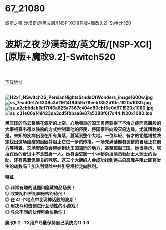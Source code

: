 # 67_21080
波斯之夜 沙漠奇迹/英文版/[NSP-XCI][原版+魔改9.2]-Switch520
# 波斯之夜 沙漠奇迹/英文版/[NSP-XCI][原版+魔改9.2]-Switch520
 <br/></br>
[下载地址](https://www.switch520.cc/article/21080 "下载地址")
<br/></br>

<p><strong><img title="H2x1_NSwitchDS_PersianNightsSandsOfWonders_image1600w.jpg" src="https://www.switch520.cc/muke_img/2021_08_08_55ce885bc5773.jpg" alt="H2x1_NSwitchDS_PersianNightsSandsOfWonders_image1600w.jpg"></strong><br>
<strong><img title="ss_7ead0e17c6338c3df1614f8459b79eebf852d10e.1920x1080.jpg" src="https://www.switch520.cc/muke_img/2021_08_08_fc9764be38aa3.jpg" alt="ss_7ead0e17c6338c3df1614f8459b79eebf852d10e.1920x1080.jpg"></strong><br>
<strong><img title="ss_a2cbbdeb6df7f46a825a7367c404c80cbf6e0d97.1920x1080.jpg" src="https://www.switch520.cc/muke_img/2021_08_08_586292ca96fd1.jpg" alt="ss_a2cbbdeb6df7f46a825a7367c404c80cbf6e0d97.1920x1080.jpg"></strong><br>
<strong><img title="ss_c31e06a14d423da3cd5fbbaa8e87a5388f6f7c44.1920x1080.jpg" src="https://www.switch520.cc/muke_img/2021_08_08_29e4bada37468.jpg" alt="ss_c31e06a14d423da3cd5fbbaa8e87a5388f6f7c44.1920x1080.jpg">&nbsp;</strong></p>
<p><strong>黑压压的乌云聚集在波斯的上空。心地善良的国王贝蒂亚得了不治之症而恶魔般的大宰相赛韦德以铁腕的方式控制着他的臣民，将国家带向毁灭的边缘。尤其糟糕的是，未知的疾病出现在所有角落，蔓延到整个大地。一位年轻、有才的钥匙塔拉决定找出这场瘟疫的起因并阻止它进一步的传播。一场充满谜题和调整的冒险正在前方等待着，这场冒险将会带她到达王国遥远的地方，甚至超越王国。她很幸运，塔拉在她的奋进中不是孤身一人。她将会受到一个神秘杂技演员和剑士大流士的协助，还有愚蠢但善良的咪努。这三个大胆的人会成功找到远古的恶魔并阻止即将发生的劫数吗？加入到冒险中并引导塔拉走向胜利。</strong></p>
<p><strong>特征</strong></p>
<p><strong>◎ 非常有趣的谜题和隐藏物品场景！<span class="initHidden"><br>
◎ 收集配料并配置秘密的药剂！<br>
◎ 在 41 个地点中发现神话般的波斯！<br>
◎ 用决斗和击剑进行互动性的小游戏！<br>
◎ 与众不同的伙伴将会协助你！</span></strong></p>
<p><strong>魔改9.2 &nbsp;&nbsp;TX用户尽量保持自己系统为11.0.0</strong></p>
